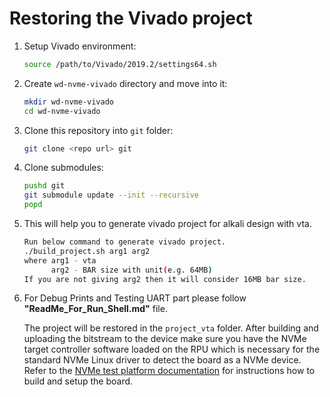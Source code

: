 Restoring the Vivado project
============================

1. Setup Vivado environment:
   ```bash
   source /path/to/Vivado/2019.2/settings64.sh
   ```
   
2. Create `wd-nvme-vivado` directory and move into it:
   ```bash
   mkdir wd-nvme-vivado
   cd wd-nvme-vivado
   ```
3. Clone this repository into `git` folder:
   ```bash
   git clone <repo url> git
   ```

4. Clone submodules:
   ```bash
   pushd git
   git submodule update --init --recursive
   popd
   ```

5. This will help you to generate vivado project for alkali design with vta.
   ```bash
   Run below command to generate vivado project.
   ./build_project.sh arg1 arg2
   where arg1 - vta 
         arg2 - BAR size with unit(e.g. 64MB)
   If you are not giving arg2 then it will consider 16MB bar size.
   ```

6. For Debug Prints and Testing UART part please follow **"ReadMe_For_Run_Shell.md"** file.


   The project will be restored in the `project_vta` folder.
   After building and uploading the bitstream to the device make sure you have the NVMe target controller software loaded on the RPU which is necessary for the standard NVMe Linux driver to detect the board as a NVMe device.
   Refer to the [NVMe test platform documentation](https://github.com/antmicro/wd-nvme-tc-sw/releases) for instructions how to build and setup the board. 

